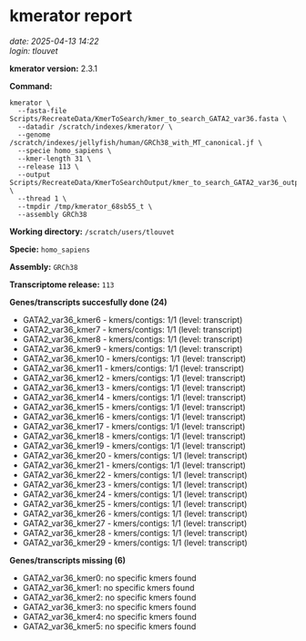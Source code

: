 # kmerator report
*date: 2025-04-13 14:22*  
*login: tlouvet*

**kmerator version:** 2.3.1

**Command:**

```
kmerator \
  --fasta-file Scripts/RecreateData/KmerToSearch/kmer_to_search_GATA2_var36.fasta \
  --datadir /scratch/indexes/kmerator/ \
  --genome /scratch/indexes/jellyfish/human/GRCh38_with_MT_canonical.jf \
  --specie homo_sapiens \
  --kmer-length 31 \
  --release 113 \
  --output Scripts/RecreateData/KmerToSearchOutput/kmer_to_search_GATA2_var36_output \
  --thread 1 \
  --tmpdir /tmp/kmerator_68sb55_t \
  --assembly GRCh38
```

**Working directory:** `/scratch/users/tlouvet`

**Specie:** `homo_sapiens`

**Assembly:** `GRCh38`

**Transcriptome release:** `113`

**Genes/transcripts succesfully done (24)**

- GATA2_var36_kmer6 - kmers/contigs: 1/1 (level: transcript)
- GATA2_var36_kmer7 - kmers/contigs: 1/1 (level: transcript)
- GATA2_var36_kmer8 - kmers/contigs: 1/1 (level: transcript)
- GATA2_var36_kmer9 - kmers/contigs: 1/1 (level: transcript)
- GATA2_var36_kmer10 - kmers/contigs: 1/1 (level: transcript)
- GATA2_var36_kmer11 - kmers/contigs: 1/1 (level: transcript)
- GATA2_var36_kmer12 - kmers/contigs: 1/1 (level: transcript)
- GATA2_var36_kmer13 - kmers/contigs: 1/1 (level: transcript)
- GATA2_var36_kmer14 - kmers/contigs: 1/1 (level: transcript)
- GATA2_var36_kmer15 - kmers/contigs: 1/1 (level: transcript)
- GATA2_var36_kmer16 - kmers/contigs: 1/1 (level: transcript)
- GATA2_var36_kmer17 - kmers/contigs: 1/1 (level: transcript)
- GATA2_var36_kmer18 - kmers/contigs: 1/1 (level: transcript)
- GATA2_var36_kmer19 - kmers/contigs: 1/1 (level: transcript)
- GATA2_var36_kmer20 - kmers/contigs: 1/1 (level: transcript)
- GATA2_var36_kmer21 - kmers/contigs: 1/1 (level: transcript)
- GATA2_var36_kmer22 - kmers/contigs: 1/1 (level: transcript)
- GATA2_var36_kmer23 - kmers/contigs: 1/1 (level: transcript)
- GATA2_var36_kmer24 - kmers/contigs: 1/1 (level: transcript)
- GATA2_var36_kmer25 - kmers/contigs: 1/1 (level: transcript)
- GATA2_var36_kmer26 - kmers/contigs: 1/1 (level: transcript)
- GATA2_var36_kmer27 - kmers/contigs: 1/1 (level: transcript)
- GATA2_var36_kmer28 - kmers/contigs: 1/1 (level: transcript)
- GATA2_var36_kmer29 - kmers/contigs: 1/1 (level: transcript)


**Genes/transcripts missing (6)**

- GATA2_var36_kmer0: no specific kmers found
- GATA2_var36_kmer1: no specific kmers found
- GATA2_var36_kmer2: no specific kmers found
- GATA2_var36_kmer3: no specific kmers found
- GATA2_var36_kmer4: no specific kmers found
- GATA2_var36_kmer5: no specific kmers found
